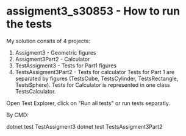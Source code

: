 # assigment3_s30853 - How to run the tests
My solution consits of 4 projects:
  1) Assigment3 - Geometric figures 
  2) Assigment3Part2 - Calculator
  3) TestAssigment3 - Tests for Part1 figures
  4) TestsAssigment3Part2 - Tests for calculator
Tests for Part 1 are separated by figures (TestsCube, TestsCylinder, TestsRectangle, TestsSphere). Tests for Calculator is represented in one class TestsCalculator.

Open Test Explorer, click on "Run all tests" or run tests separatly.

By CMD:

  dotnet test TestAssigment3
  dotnet test TestsAssigment3Part2  
